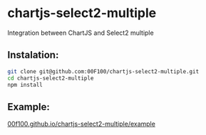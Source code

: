 # chartjs-select2-multiple
Integration between ChartJS and Select2 multiple

## Instalation:

```bash
git clone git@github.com:00F100/chartjs-select2-multiple.git
cd chartjs-select2-multiple
npm install
```

## Example:

[00f100.github.io/chartjs-select2-multiple/example](https://00f100.github.io/chartjs-select2-multiple/example/)